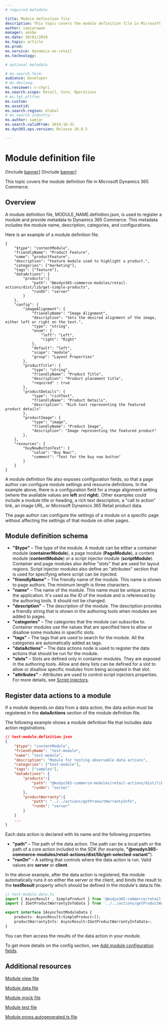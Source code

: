 ```yaml
---
# required metadata

title: Module definition file
description: This topic covers the module definition file in Microsoft Dynamics 365 Commerce.
author: samjarawan
manager: annbe
ms.date: 10/01/2019
ms.topic: article
ms.prod: 
ms.service: dynamics-ax-retail
ms.technology: 

# optional metadata

# ms.search.form: 
audience: Developer
# ms.devlang: 
ms.reviewer: v-chgri
ms.search.scope: Retail, Core, Operations
# ms.tgt_pltfrm: 
ms.custom: 
ms.assetid: 
ms.search.region: Global
# ms.search.industry: 
ms.author: samjar
ms.search.validFrom: 2019-10-31
ms.dyn365.ops.version: Release 10.0.5

---
```

# Module definition file

[!include [banner](../includes/preview-banner.md)]
[!include [banner](../includes/banner.md)]

This topic covers the module definition file in Microsoft Dynamics 365 Commerce.

## Overview

A module definition file, MODULE\_NAME.definition.json, is used to register a module and provide metadata to Dynamics 365 Commerce. This metadata includes the module name, description, categories, and configurations.

Here is an example of a module definition file.

```
{
    "$type": "contentModule",
    "friendlyName": "Product Feature",
    "name": "productFeature",
    "description": "Feature module used to highlight a product.",
    "categories": ["marketing"],
    "tags": ["feature"],
    "dataActions": {
        "products":{
            "path": "@msdyn365-commerce-modules/retail-actions/dist/lib/get-simple-products",
            "runOn": "server"
        }
    },
    "config": {
        "imageAlignment": {
            "friendlyName": "Image Alignment",
            "description": "Sets the desired alignment of the image, either left or right on the text.",
            "type": "string",
            "enum": {
                "left": "Left",
                "right": "Right"
            },
            "default": "left",
            "scope": "module",
            "group": "Layout Properties"
        },
        "productTitle": {
            "type": "string",
            "friendlyName": "Product Title",
            "description": "Product placement title",
            "required" : true
        },
        "productDetails": {
            "type": "richText",
            "friendlyName": "Product Details",
            "description": "Rich text representing the featured product details"
        },
        "productImage": {
            "type": "image",
            "friendlyName": "Product Image",
            "description": "Image representing the featured product"
        },
    },
    "resources": {
        "buyNowButtonText": {
            "value": "Buy Now!",
            "comment": "Text for the buy now button"
        }
    }
}
```

A module definition file also exposes configuration fields, so that a page author can configure module settings and resource definitions. In the example above, there is a configuration field for a image alignment setting (where the available values are **left** and **right**). Other examples could include a module title or heading, a rich text description, a "call to action" link, an image URL, or Microsoft Dynamics 365 Retail product data.

The page author can configure the settings of a module on a specific page without affecting the settings of that module on other pages. 

## Module definition schema

* **"$type"** – The type of the module. A module can be either a container module (**containerModule**), a page module (**PageModule**), a content module (**contentModule**) or a script injector module (**scriptModule**). Container and page modules also define "slots" that are used for layout regions.  Script injector modules also define an "attributes" section that is used for specifying where script can be injected.
* **"friendlyName"** – The friendly name of the module. This name is shown to page authors. The minimum length is three characters.
* **"name"** – The name of the module. This name must be unique across the application. It's used as the ID of the module and is referenced by the authoring tools. It should not be changed.
* **"description"** – The description of the module. The description provides a friendly string that is shown in the authoring tools when modules are added to pages.
* **"categories"** – The categories that the module can subscribe to. Container modules use the values that are specified here to allow or disallow some modules in specific slots.
* **"tags"** – The tags that are used to search for the module. All the categories are automatically added as tags.
* **"dataActions"** – The data actions node is used to register the data actions that should be run for the module.
* **"slots"** – Slots are defined only in container modules. They are exposed in the authoring tools. Allow and deny lists can be defined for a slot to allow or disallow specific modules from being accepted in that slot.
* **"attributes"** – Attributes are used to control script injectors properties.  For more details, see [Script injectors](script-injector.md).

## Register data actions to a module

If a module depends on data from a data action, the data action must be registered in the **dataActions** section of the module definition file.

The following example shows a module definition file that includes data action registrations.

```json
// test-module.definition.json
{
    "$type": "contentModule",
    "friendlyName": "test-module",
    "name": "test-module",
    "description": "Module for testing observable data actions",
    "categories": ["test-module"],
    "tags": ["samples"],
    "dataActions": {
        "products":{
            "path": "@msdyn365-commerce-modules/retail-actions/dist/lib/get-simple-products",
            "runOn": "server"
        },
        "productWarranty":{
            "path": "../../actions/getProductWarrantyInfo",
            "runOn": "server"
        }
    }
    ...
}
```
Each data action is declared with its name and the following properties:

* **"path"** – The path of the data action. The path can be a local path or the path of a core action included in the SDK (for example, **"@msdyn365-commerce-modules/retail-actions/dist/lib/get-selected-variant"**).
* **"runOn"** – A setting that controls where the data action is run. Valid values are **server** or **client**.

In the above example, after the data action is registered, the module automatically runs it on either the server or the client, and binds the result to the **testResult** property which should be defined in the module's data.ts file.

```typescript
// test-module.data.ts
import { AsyncResult , SimpleProduct } from '@msdyn365-commerce/retail-proxy';
import { IGetProductWarrantyInfoData } from '../../actions/getProductWarrantyInfo';

export interface IAsyncTestModuleData {
    products: AsyncResult<SimpleProduct>[];
    productWarrantyInfo: AsyncResult<IGetProductWarrantyInfoData>;
}
```

You can then access the results of the data action in your module.


To get more details on the config section, see [Add module configuration fields](add-module-config-fields.md).

## Additional resources

[Module view file](module-view-file.md)

[Module data file](module-data-file.md)

[Module mock file](module-mock-file.md)

[Module test file](module-test-file.md)

[Module props.autogenerated.ts file](module-props-autogenerated-ts-file.md)
